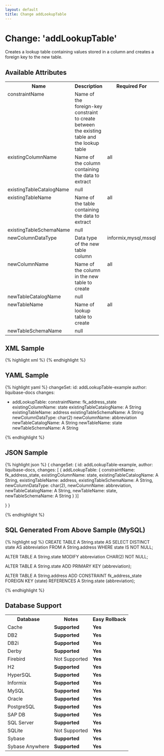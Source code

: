```yaml
---
layout: default
title: Change addLookupTable
---
```


<!-- ====================================================== -->
<!-- GENERATED BY ChangeDocGenerator DO NOT MODIFY MANUALLY -->
<!-- ====================================================== -->

# Change: 'addLookupTable'

Creates a lookup table containing values stored in a column and creates a foreign key to the new table.

## Available Attributes ##

<table>
<tr><th>Name</th><th>Description</th><th>Required&nbsp;For</th><th>Since</th></tr>
<tr><td style='vertical-align: top'>constraintName</td><td>Name of the foreign-key constraint to create between the existing table and the lookup table</td><td style='vertical-align: top'></td><td style='vertical-align: top'></td></tr>
<tr><td style='vertical-align: top'>existingColumnName</td><td>Name of the column containing the data to extract</td><td style='vertical-align: top'>all</td><td style='vertical-align: top'></td></tr>
<tr><td style='vertical-align: top'>existingTableCatalogName</td><td>null</td><td style='vertical-align: top'></td><td style='vertical-align: top'></td></tr>
<tr><td style='vertical-align: top'>existingTableName</td><td>Name of the table containing the data to extract</td><td style='vertical-align: top'>all</td><td style='vertical-align: top'></td></tr>
<tr><td style='vertical-align: top'>existingTableSchemaName</td><td>null</td><td style='vertical-align: top'></td><td style='vertical-align: top'></td></tr>
<tr><td style='vertical-align: top'>newColumnDataType</td><td>Data type of the new table column</td><td style='vertical-align: top'>informix,mysql,mssql</td><td style='vertical-align: top'></td></tr>
<tr><td style='vertical-align: top'>newColumnName</td><td>Name of the column in the new table to create</td><td style='vertical-align: top'>all</td><td style='vertical-align: top'></td></tr>
<tr><td style='vertical-align: top'>newTableCatalogName</td><td>null</td><td style='vertical-align: top'></td><td style='vertical-align: top'>3.0</td></tr>
<tr><td style='vertical-align: top'>newTableName</td><td>Name of lookup table to create</td><td style='vertical-align: top'>all</td><td style='vertical-align: top'></td></tr>
<tr><td style='vertical-align: top'>newTableSchemaName</td><td>null</td><td style='vertical-align: top'></td><td style='vertical-align: top'></td></tr>
</table>

## XML Sample ##

{% highlight xml %}
<changeSet author="liquibase-docs" id="addLookupTable-example">
    <addLookupTable constraintName="fk_address_state"
            existingColumnName="state"
            existingTableCatalogName="A String"
            existingTableName="address"
            existingTableSchemaName="A String"
            newColumnDataType="char(2)"
            newColumnName="abbreviation"
            newTableCatalogName="A String"
            newTableName="state"
            newTableSchemaName="A String"/>
</changeSet>
{% endhighlight %}

## YAML Sample ##

{% highlight yaml %}
changeSet:
  id: addLookupTable-example
  author: liquibase-docs
  changes:
  - addLookupTable:
      constraintName: fk_address_state
      existingColumnName: state
      existingTableCatalogName: A String
      existingTableName: address
      existingTableSchemaName: A String
      newColumnDataType: char(2)
      newColumnName: abbreviation
      newTableCatalogName: A String
      newTableName: state
      newTableSchemaName: A String

{% endhighlight %}

## JSON Sample ##

{% highlight json %}
{
  changeSet: {
    id: addLookupTable-example,
    author: liquibase-docs,
    changes: [
      {
        addLookupTable: {
          constraintName: fk_address_state,
          existingColumnName: state,
          existingTableCatalogName: A String,
          existingTableName: address,
          existingTableSchemaName: A String,
          newColumnDataType: char(2),
          newColumnName: abbreviation,
          newTableCatalogName: A String,
          newTableName: state,
          newTableSchemaName: A String
        }
      }]
    
  }
}

{% endhighlight %}

## SQL Generated From Above Sample (MySQL)

{% highlight sql %}
CREATE TABLE A String.state AS SELECT DISTINCT state AS abbreviation FROM A String.address WHERE state IS NOT NULL;

ALTER TABLE A String.state MODIFY abbreviation CHAR(2) NOT NULL;

ALTER TABLE A String.state ADD PRIMARY KEY (abbreviation);

ALTER TABLE A String.address ADD CONSTRAINT fk_address_state FOREIGN KEY (state) REFERENCES A String.state (abbreviation);


{% endhighlight %}

## Database Support

<table style='border:1;'>
<tr><th>Database</th><th>Notes</th><th>Easy Rollback</th></tr>
<tr><td>Cache</td><td><b>Supported</b></td><td><b>Yes</b></td></tr>
<tr><td>DB2</td><td><b>Supported</b></td><td><b>Yes</b></td></tr>
<tr><td>DB2i</td><td><b>Supported</b></td><td><b>Yes</b></td></tr>
<tr><td>Derby</td><td><b>Supported</b></td><td><b>Yes</b></td></tr>
<tr><td>Firebird</td><td>Not Supported</td><td><b>Yes</b></td></tr>
<tr><td>H2</td><td><b>Supported</b></td><td><b>Yes</b></td></tr>
<tr><td>HyperSQL</td><td><b>Supported</b></td><td><b>Yes</b></td></tr>
<tr><td>Informix</td><td><b>Supported</b></td><td><b>Yes</b></td></tr>
<tr><td>MySQL</td><td><b>Supported</b></td><td><b>Yes</b></td></tr>
<tr><td>Oracle</td><td><b>Supported</b></td><td><b>Yes</b></td></tr>
<tr><td>PostgreSQL</td><td><b>Supported</b></td><td><b>Yes</b></td></tr>
<tr><td>SAP DB</td><td><b>Supported</b></td><td><b>Yes</b></td></tr>
<tr><td>SQL Server</td><td><b>Supported</b></td><td><b>Yes</b></td></tr>
<tr><td>SQLite</td><td>Not Supported</td><td><b>Yes</b></td></tr>
<tr><td>Sybase</td><td><b>Supported</b></td><td><b>Yes</b></td></tr>
<tr><td>Sybase Anywhere</td><td><b>Supported</b></td><td><b>Yes</b></td></tr>
</table>
